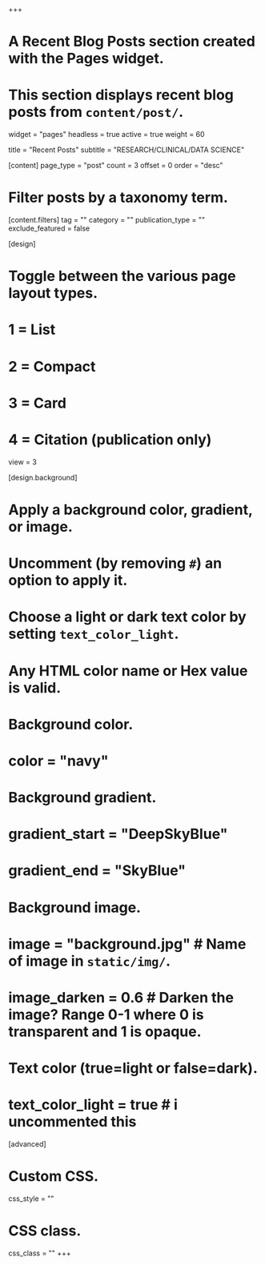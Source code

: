 +++
# A Recent Blog Posts section created with the Pages widget.
# This section displays recent blog posts from `content/post/`.

widget = "pages"
headless = true
active = true
weight = 60

title = "Recent Posts"
subtitle = "RESEARCH/CLINICAL/DATA SCIENCE"

[content]
  page_type = "post"
  count = 3
  offset = 0
  order = "desc"

  # Filter posts by a taxonomy term.
  [content.filters]
    tag = ""
    category = ""
    publication_type = ""
    exclude_featured = false

[design]
  # Toggle between the various page layout types.
  # 1 = List
  # 2 = Compact
  # 3 = Card
  # 4 = Citation (publication only)
  view = 3

[design.background]
  # Apply a background color, gradient, or image.
  #   Uncomment (by removing `#`) an option to apply it.
  #   Choose a light or dark text color by setting `text_color_light`.
  #   Any HTML color name or Hex value is valid.

  # Background color.
  # color = "navy"

  # Background gradient.
  # gradient_start = "DeepSkyBlue"
  # gradient_end = "SkyBlue"

  # Background image.
  # image = "background.jpg" # Name of image in `static/img/`.
  # image_darken = 0.6 # Darken the image? Range 0-1 where 0 is transparent and 1 is opaque.

  # Text color (true=light or false=dark).
  # text_color_light = true # i uncommented this

[advanced]
  # Custom CSS.
  css_style = ""

  # CSS class.
  css_class = ""
+++
